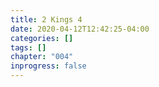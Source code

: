 ```yaml
---
title: 2 Kings 4
date: 2020-04-12T12:42:25-04:00
categories: []
tags: []
chapter: "004"
inprogress: false
---
```


